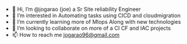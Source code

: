- 👋 Hi, I’m @jogarao (joe) a Sr Site reliability Engineer
- 👀 I’m interested in Automating tasks using CICD and cloudmigration
- 🌱 I’m currently learning more of Mlops Along with new technologies
- 💞️ I’m looking to collaborate on more of a CI CF and IAC projects
- 📫 How to reach me jogarao96@gmail.com

<!---
jogarao96/jogarao96 is a ✨ special ✨ repository because its `README.md` (this file) appears on your GitHub profile.
You can click the Preview link to take a look at your changes.
--->
